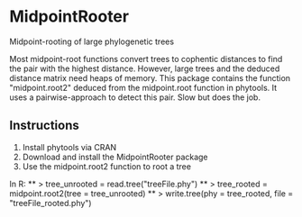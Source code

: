 # MidpointRooter
Midpoint-rooting of large phylogenetic trees

Most midpoint-root functions convert trees to cophentic distances to find the pair with the highest distance. However, large trees and the deduced distance matrix need heaps of memory. This package contains the function "midpoint.root2" deduced from the midpoint.root function in phytools. It uses a pairwise-approach to detect this pair. Slow but does the job.

## Instructions
1) Install phytools via CRAN
2) Download and install the MidpointRooter package
3) Use the midpoint.root2 function to root a tree

In R:
** > tree_unrooted = read.tree("treeFile.phy")
** > tree_rooted = midpoint.root2(tree = tree_unrooted)
** > write.tree(phy = tree_rooted, file = "treeFile_rooted.phy")
